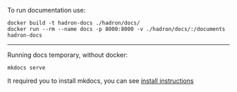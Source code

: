 To run documentation use:
```
docker build -t hadron-docs ./hadron/docs/
docker run --rm --name docs -p 8000:8000 -v ./hadron/docs/:/documents hadron-docs
```
---
Running docs temporary, without docker:
```
mkdocs serve
```
It required you to install mkdocs, you can see [install instructions](http://www.mkdocs.org/#installation)